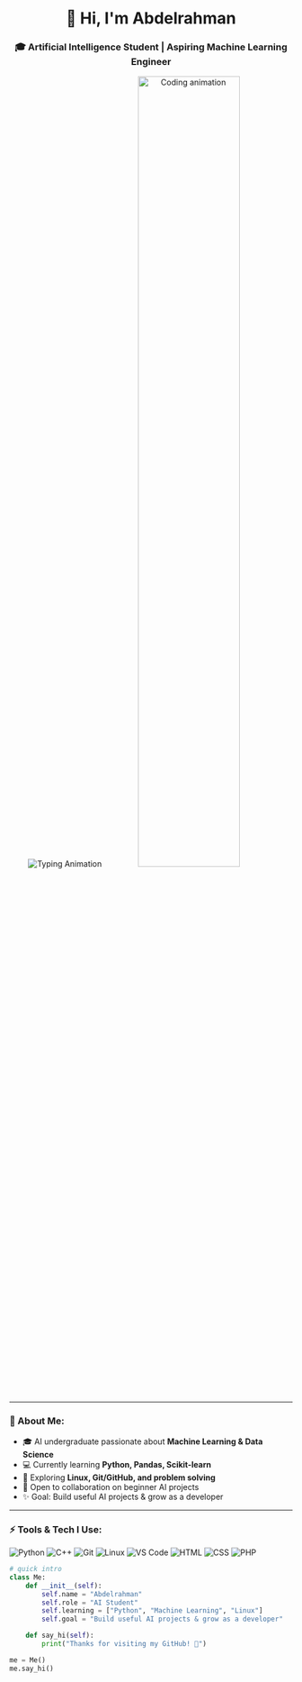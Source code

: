 <div align="center">

# 👋 Hi, I'm **Abdelrahman**  
### 🎓 Artificial Intelligence Student | Aspiring Machine Learning Engineer  

<img src="https://readme-typing-svg.herokuapp.com?font=Fira+Code&size=22&pause=1000&color=36BCF7&center=true&vCenter=true&width=600&lines=AI+Student+%7C+ML+Enthusiast;Always+Learning+New+Technologies;Sharing+My+Journey+on+GitHub" alt="Typing Animation" />

<img src="https://media.giphy.com/media/qgQUggAC3Pfv687qPC/giphy.gif" width="60%" alt="Coding animation"/>  

</div>

---

### 🚀 About Me:
- 🎓 AI undergraduate passionate about **Machine Learning & Data Science**  
- 💻 Currently learning **Python, Pandas, Scikit-learn**  
- 🌱 Exploring **Linux, Git/GitHub, and problem solving**  
- 🤝 Open to collaboration on beginner AI projects  
- ✨ Goal: Build useful AI projects & grow as a developer  

---

### ⚡ Tools & Tech I Use:
![Python](https://img.shields.io/badge/Python-FFD43B?style=flat&logo=python&logoColor=darkgreen)
![C++](https://img.shields.io/badge/C++-00599C?style=flat&logo=c%2B%2B&logoColor=white)
![Git](https://img.shields.io/badge/Git-E44C30?style=flat&logo=git&logoColor=white)
![Linux](https://img.shields.io/badge/Linux-FCC624?style=flat&logo=linux&logoColor=black)
![VS Code](https://img.shields.io/badge/VSCode-0078D4?style=flat&logo=visual%20studio%20code&logoColor=white)
![HTML](https://img.shields.io/badge/HTML5-E34F26?style=flat&logo=html5&logoColor=white)
![CSS](https://img.shields.io/badge/CSS3-1572B6?style=flat&logo=css3&logoColor=white)
![PHP](https://img.shields.io/badge/PHP-777BB4?style=flat&logo=php&logoColor=white)

```python
# quick intro
class Me:
    def __init__(self):
        self.name = "Abdelrahman"
        self.role = "AI Student"
        self.learning = ["Python", "Machine Learning", "Linux"]
        self.goal = "Build useful AI projects & grow as a developer"

    def say_hi(self):
        print("Thanks for visiting my GitHub! 🚀")

me = Me()
me.say_hi()
